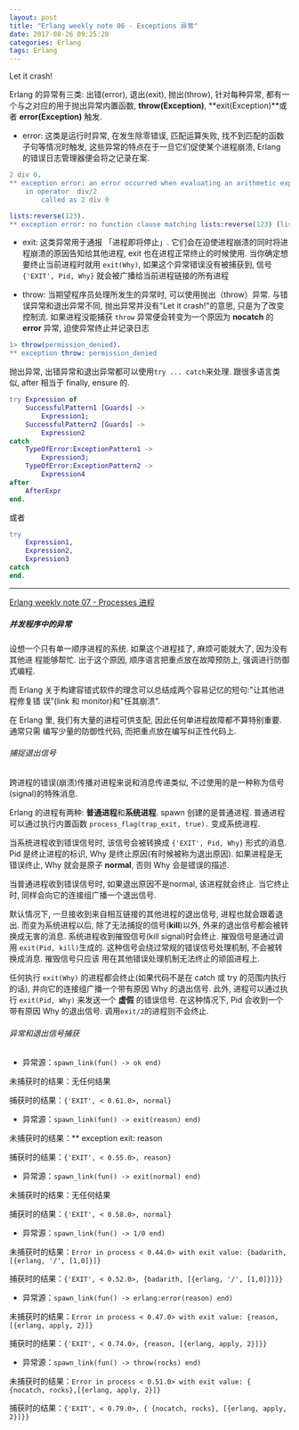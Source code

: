 ```yaml
---
layout: post
title: "Erlang weekly note 06 - Exceptions 异常"
date: 2017-08-26 09:25:20
categories: Erlang
tags: Erlang
---
```

Let it crash!

<!--more-->

Erlang 的异常有三类: 出错(error), 退出(exit), 抛出(throw), 针对每种异常, 都有一个与之对应的用于抛出异常内置函数,  **throw(Exception)**, **exit(Exception)**或者 **error(Exception)** 触发.


- error: 这类是运行时异常, 在发生除零错误, 匹配运算失败, 找不到匹配的函数子句等情况时触发, 这些异常的特点在于一旦它们促使某个进程崩溃, Erlang 的错误日志管理器便会将之记录在案.

```erlang
2 div 0.
** exception error: an error occurred when evaluating an arithmetic expression
    in operator  div/2
        called as 2 div 0

lists:reverse(123).
** exception error: no function clause matching lists:reverse(123) (lists.erl, line 147)
```

- exit: 这类异常用于通报 「进程即将停止」. 它们会在迫使进程崩溃的同时将进程崩溃的原因告知给其他进程,  exit 也在进程正常终止的时候使用. 当你确定想要终止当前进程时就用 `exit(Why)`, 如果这个异常错误没有被捕获到,  信号 `{'EXIT', Pid, Why}` 就会被广播给当前进程链接的所有进程

- throw: 当期望程序员处理所发生的异常时, 可以使用抛出（throw）异常. 与错误异常和退出异常不同, 抛出异常并没有"Let it crash!"的意思, 只是为了改变控制流. 如果进程没能捕获 `throw` 异常便会转变为一个原因为 **nocatch** 的 **error** 异常,  迫使异常终止并记录日志

```erlang
1> throw(permission_denied).
** exception throw: permission_denied
```

抛出异常, 出错异常和退出异常都可以使用`try ... catch`来处理. 跟很多语言类似,  after 相当于 finally, ensure 的.

```erlang
try Expression of    
    SuccessfulPattern1 [Guards] ->
        Expression1;
    SuccessfulPattern2 [Guards] ->
        Expression2
catch
    TypeOfError:ExceptionPattern1 ->
        Expression3;
    TypeOfError:ExceptionPattern2 ->
        Expression4
after
    AfterExpr
end.
```

或者

```erlang
try 
    Expression1,
    Expression2,
    Expression3
catch
end.
```

----

[Erlang weekly note 07 - Processes 进程](http://xguox.me/erlang-weekly-note-07.html)

##### 并发程序中的异常

设想一个只有单一顺序进程的系统. 如果这个进程挂了, 麻烦可能就大了, 因为没有其他进 程能够帮忙. 出于这个原因, 顺序语言把重点放在故障预防上, 强调进行防御式编程. 

而 Erlang 关于构建容错式软件的理念可以总结成两个容易记忆的短句:"让其他进程修复错 误”(link 和 monitor)和"任其崩溃". 

在 Erlang 里, 我们有大量的进程可供支配, 因此任何单进程故障都不算特别重要. 通常只需 编写少量的防御性代码, 而把重点放在编写纠正性代码上. 

###### 捕捉退出信号

跨进程的错误(崩溃)传播对进程来说和消息传递类似, 不过使用的是一种称为信号(signal)的特殊消息. 

Erlang 的进程有两种: **普通进程**和**系统进程**. spawn 创建的是普通进程. 普通进程可以通过执行内置函数 `process_flag(trap_exit, true).` 变成系统进程. 

当系统进程收到错误信号时, 该信号会被转换成 `{'EXIT', Pid, Why}` 形式的消息. Pid 是终止进程的标识, Why 是终止原因(有时候被称为退出原因). 如果进程是无错误终止,  Why 就会是原子 **normal**, 否则 Why 会是错误的描述. 

当普通进程收到错误信号时, 如果退出原因不是normal, 该进程就会终止. 当它终止时, 同样会向它的连接组广播一个退出信号. 
   
默认情况下, 一旦接收到来自相互链接的其他进程的退出信号, 进程也就会跟着退出. 而变为系统进程以后, 除了无法捕捉的信号(**kill**)以外, 外来的退出信号都会被转换成无害的消息. 系统进程收到摧毁信号(kill signal)时会终止. 摧毁信号是通过调用 `exit(Pid, kill)`生成的. 这种信号会绕过常规的错误信号处理机制, 不会被转换成消息. 摧毁信号只应该 用在其他错误处理机制无法终止的顽固进程上. 

任何执行 `exit(Why)` 的进程都会终止(如果代码不是在 catch 或 try 的范围内执行的话),  并向它的连接组广播一个带有原因 Why 的退出信号. 
此外, 进程可以通过执行 `exit(Pid, Why)` 来发送一个 **虚假** 的错误信号. 在这种情况下, Pid 会收到一个带有原因 Why 的退出信号. 调用`exit/2`的进程则不会终止. 

###### 异常和退出信号捕获

- 异常源：`spawn_link(fun() -> ok end)`

未捕获时的结果：无任何结果

捕获时的结果：`{'EXIT', < 0.61.0>, normal}`
 
- 异常源：`spawn_link(fun() -> exit(reason) end)`

未捕获时的结果：** exception exit: reason

捕获时的结果：`{'EXIT', < 0.55.0>, reason}`



- 异常源：`spawn_link(fun() -> exit(normal) end)`

未捕获时的结果：无任何结果

捕获时的结果：`{'EXIT', < 0.58.0>, normal}`


- 异常源：`spawn_link(fun() -> 1/0 end)`

未捕获时的结果：`Error in process < 0.44.0> with exit value: {badarith, [{erlang, '/', [1,0]}]}`

捕获时的结果：`{'EXIT', < 0.52.0>, {badarith, [{erlang, '/', [1,0]}]}}`


- 异常源：`spawn_link(fun() -> erlang:error(reason) end)`

未捕获时的结果：`Error in process < 0.47.0> with exit value: {reason, [{erlang, apply, 2}]}`

捕获时的结果：`{'EXIT', < 0.74.0>, {reason, [{erlang, apply, 2}]}}`

- 异常源：`spawn_link(fun() -> throw(rocks) end)`

未捕获时的结果：`Error in process < 0.51.0> with exit value: { {nocatch, rocks},[{erlang, apply, 2}]}`

捕获时的结果：`{'EXIT', < 0.79.0>, { {nocatch, rocks}, [{erlang, apply, 2}]}} `